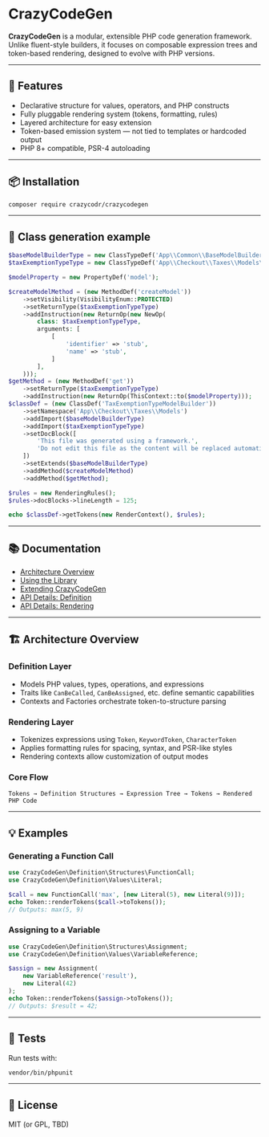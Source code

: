 # CrazyCodeGen

**CrazyCodeGen** is a modular, extensible PHP code generation framework. Unlike fluent-style builders, it focuses on composable expression trees and token-based rendering, designed to evolve with PHP versions.

---

## 🚀 Features

- Declarative structure for values, operators, and PHP constructs
- Fully pluggable rendering system (tokens, formatting, rules)
- Layered architecture for easy extension
- Token-based emission system — not tied to templates or hardcoded output
- PHP 8+ compatible, PSR-4 autoloading

---

## 📦 Installation

```bash
composer require crazycodr/crazycodegen
```

---

## 📐 Class generation example

```php
$baseModelBuilderType = new ClassTypeDef('App\\Common\\BaseModelBuilder');
$taxExemptionTypeType = new ClassTypeDef('App\\Checkout\\Taxes\\Models\\TaxExemptionType');

$modelProperty = new PropertyDef('model');

$createModelMethod = (new MethodDef('createModel'))
    ->setVisibility(VisibilityEnum::PROTECTED)
    ->setReturnType($taxExemptionTypeType)
    ->addInstruction(new ReturnOp(new NewOp(
        class: $taxExemptionTypeType,
        arguments: [
            [
                'identifier' => 'stub',
                'name' => 'stub',
            ]
        ],
    )));
$getMethod = (new MethodDef('get'))
    ->setReturnType($taxExemptionTypeType)
    ->addInstruction(new ReturnOp(ThisContext::to($modelProperty)));
$classDef = (new ClassDef('TaxExemptionTypeModelBuilder'))
    ->setNamespace('App\\Checkout\\Taxes\\Models')
    ->addImport($baseModelBuilderType)
    ->addImport($taxExemptionTypeType)
    ->setDocBlock([
        'This file was generated using a framework.',
        'Do not edit this file as the content will be replaced automatically the next time someone will run the generate command.',
    ])
    ->setExtends($baseModelBuilderType)
    ->addMethod($createModelMethod)
    ->addMethod($getMethod);

$rules = new RenderingRules();
$rules->docBlocks->lineLength = 125;

echo $classDef->getTokens(new RenderContext(), $rules);
```

---

## 📚 Documentation

- [Architecture Overview](docs/Architecture.md)
- [Using the Library](docs/Usage.md)
- [Extending CrazyCodeGen](docs/Extending.md)
- [API Details: Definition](docs/API/Definition.md)
- [API Details: Rendering](docs/API/Rendering.md)

---

## 🏗 Architecture Overview

### Definition Layer
- Models PHP values, types, operations, and expressions
- Traits like `CanBeCalled`, `CanBeAssigned`, etc. define semantic capabilities
- Contexts and Factories orchestrate token-to-structure parsing

### Rendering Layer
- Tokenizes expressions using `Token`, `KeywordToken`, `CharacterToken`
- Applies formatting rules for spacing, syntax, and PSR-like styles
- Rendering contexts allow customization of output modes

### Core Flow
```
Tokens → Definition Structures → Expression Tree → Tokens → Rendered PHP Code
```

---

## 💡 Examples

### Generating a Function Call
```php
use CrazyCodeGen\Definition\Structures\FunctionCall;
use CrazyCodeGen\Definition\Values\Literal;

$call = new FunctionCall('max', [new Literal(5), new Literal(9)]);
echo Token::renderTokens($call->toTokens());
// Outputs: max(5, 9)
```

### Assigning to a Variable
```php
use CrazyCodeGen\Definition\Structures\Assignment;
use CrazyCodeGen\Definition\Values\VariableReference;

$assign = new Assignment(
    new VariableReference('result'),
    new Literal(42)
);
echo Token::renderTokens($assign->toTokens());
// Outputs: $result = 42;
```

---

## 🧪 Tests

Run tests with:

```bash
vendor/bin/phpunit
```

---

## 📝 License

MIT (or GPL, TBD)
